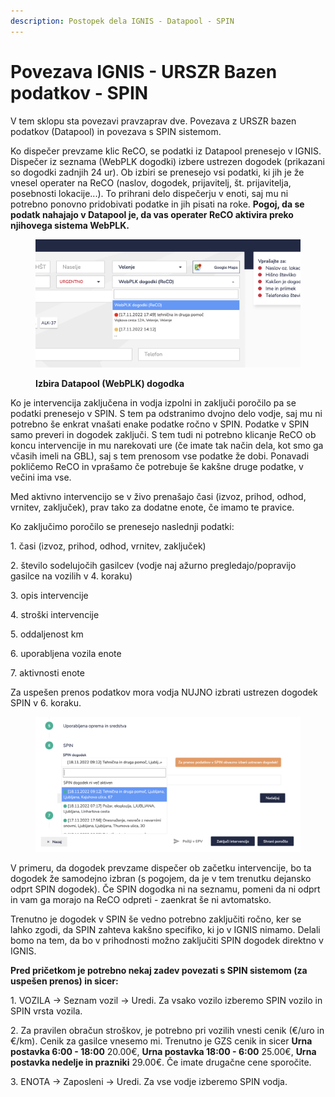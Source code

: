 ```yaml
---
description: Postopek dela IGNIS - Datapool - SPIN
---
```


# Povezava IGNIS - URSZR Bazen podatkov - SPIN

V tem sklopu sta povezavi pravzaprav dve. Povezava z URSZR bazen podatkov (Datapool) in povezava s SPIN sistemom.

&#x20;

Ko dispečer prevzame klic ReCO, se podatki iz Datapool prenesejo v IGNIS. Dispečer iz seznama (WebPLK dogodki) izbere ustrezen dogodek (prikazani so dogodki zadnjih 24 ur). Ob izbiri se prenesejo vsi podatki, ki jih je že vnesel operater na ReCO (naslov, dogodek, prijavitelj, št. prijavitelja, posebnosti lokacije...). To prihrani delo dispečerju v enoti, saj mu ni potrebno ponovno pridobivati podatke in jih pisati na roke. **Pogoj, da se podatk nahajajo v Datapool je, da vas operater ReCO aktivira preko njihovega sistema WebPLK.**&#x20;

<figure><img src="../.gitbook/assets/image (154).png" alt=""><figcaption><p><strong>Izbira Datapool (WebPLK) dogodka</strong></p></figcaption></figure>

Ko je intervencija zaključena in vodja izpolni in zaključi poročilo pa se podatki prenesejo v SPIN. S tem pa odstranimo dvojno delo vodje, saj mu ni potrebno še enkrat vnašati enake podatke ročno v SPIN. Podatke v SPIN samo preveri in dogodek zaključi. S tem tudi ni potrebno klicanje ReCO ob koncu intervencije in mu narekovati ure (če imate tak način dela, kot smo ga včasih imeli na GBL), saj s tem prenosom vse podatke že dobi. Ponavadi pokličemo ReCO in vprašamo če potrebuje še kakšne druge podatke, v večini ima vse.



Med aktivno intervencijo se v živo prenašajo časi (izvoz, prihod, odhod, vrnitev, zaključek), prav tako za dodatne enote, če imamo te pravice.



Ko zaključimo poročilo se prenesejo naslednji podatki:

1\.      časi (izvoz, prihod, odhod, vrnitev, zaključek)

2\.      število sodelujočih gasilcev (vodje naj ažurno pregledajo/popravijo gasilce na vozilih v 4. koraku)

3\.      opis intervencije

4\.      stroški intervencije

5\.      oddaljenost km

6\.      uporabljena vozila enote

7\.      aktivnosti enote

&#x20;

Za uspešen prenos podatkov mora vodja NUJNO izbrati ustrezen dogodek SPIN v 6. koraku.

<figure><img src="../.gitbook/assets/image (113).png" alt=""><figcaption></figcaption></figure>

V primeru, da dogodek prevzame dispečer ob začetku intervencije, bo ta dogodek že samodejno izbran (s pogojem, da je v tem trenutku dejansko odprt SPIN dogodek). Če SPIN dogodka ni na seznamu, pomeni da ni odprt in vam ga morajo na ReCO odpreti - zaenkrat še ni avtomatsko.

Trenutno je dogodek v SPIN še vedno potrebno zaključiti ročno, ker se lahko zgodi, da SPIN zahteva kakšno specifiko, ki jo v IGNIS nimamo. Delali bomo na tem, da bo v prihodnosti možno zaključiti SPIN dogodek direktno v IGNIS.

&#x20;

**Pred pričetkom je potrebno nekaj zadev povezati s SPIN sistemom (za uspešen prenos) in sicer:**

1\. VOZILA -> Seznam vozil -> Uredi. Za vsako vozilo izberemo SPIN vozilo in SPIN vrsta vozila.

2\. Za pravilen obračun stroškov, je potrebno pri vozilih vnesti cenik (€/uro in €/km). Cenik za gasilce vnesemo mi. Trenutno je GZS cenik in sicer **Urna postavka 6:00 - 18:00** 20.00€, **Urna postavka 18:00 - 6:00** 25.00€, **Urna postavka nedelje in prazniki** 29.00€. Če imate drugačne cene sporočite.

3\. ENOTA -> Zaposleni -> Uredi. Za vse vodje izberemo SPIN vodja.
